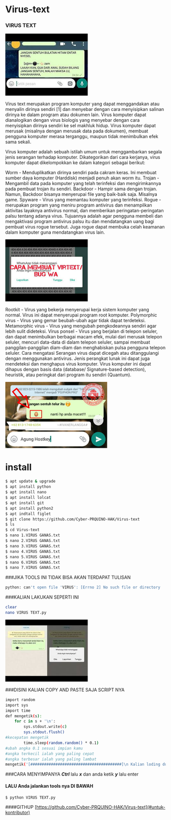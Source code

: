 # Virus-text
### VIRUS TEXT

<img src="image.jpg">


Virus text merupakan program komputer yang dapat menggandakan atau menyalin dirinya sendiri [1] dan menyebar dengan cara menyisipkan salinan dirinya ke dalam program atau dokumen lain. Virus komputer dapat dianalogikan dengan virus biologis yang menyebar dengan cara menyisipkan dirinya sendiri ke sel makhluk hidup. Virus komputer dapat merusak (misalnya dengan merusak data pada dokumen), membuat pengguna komputer merasa terganggu, maupun tidak menimbulkan efek sama sekali.

Virus komputer adalah sebuah istilah umum untuk menggambarkan segala jenis serangan terhadap komputer. Dikategorikan dari cara kerjanya, virus komputer dapat dikelompokkan ke dalam kategori sebagai berikut:

Worm - Menduplikatkan dirinya sendiri pada cakram keras. Ini membuat sumber daya komputer (Harddisk) menjadi penuh akan worm itu.
Trojan - Mengambil data pada komputer yang telah terinfeksi dan mengirimkannya pada pembuat trojan itu sendiri.
Backdoor - Hampir sama dengan trojan. Namun, Backdoor bisanya menyerupai file yang baik-baik saja. Misalnya game.
Spyware - Virus yang memantau komputer yang terinfeksi.
Rogue - merupakan program yang meniru program antivirus dan menampilkan aktivitas layaknya antivirus normal, dan memberikan peringatan-peringatan palsu tentang adanya virus. Tujuannya adalah agar pengguna membeli dan mengaktivasi program antivirus palsu itu dan mendatangkan uang bagi pembuat virus rogue tersebut. Juga rogue dapat membuka celah keamanan dalam komputer guna mendatangkan virus lain.


<img src="image 3.jpg">

Rootkit - Virus yang bekerja menyerupai kerja sistem komputer yang normal. Virus ini dapat menyerupai program root komputer.
Polymorphic virus - Virus yang gemar beubah-ubah agar tidak dapat terdeteksi.
Metamorphic virus - Virus yang mengubah pengkodeannya sendiri agar lebih sulit dideteksi.
Virus ponsel - Virus yang berjalan di telepon seluler, dan dapat menimbulkan berbagai macam efek, mulai dari merusak telepon seluler, mencuri data-data di dalam telepon seluler, sampai membuat panggilan-panggilan diam-diam dan menghabiskan pulsa pengguna telepon seluler.
Cara mengatasi
Serangan virus dapat dicegah atau ditanggulangi dengan menggunakan antivirus. Jenis perangkat lunak ini dapat juga mendeteksi dan menghapus virus komputer. Virus komputer ini dapat dihapus dengan basis data (database/ Signature-based detection), heuristik, atau peringkat dari program itu sendiri (Quantum).


<img src="Screenshot_2018-05-16-14-02-38-picsay.jpg">


#  install
```bash
$ apt update & upgrade 
$ apt install python 
$ apt install nano
$ apt install lolcat
$ apt install git 
$ apt install python2
$ apt indtall figlet 
$ git clone https://github.com/Cyber-PRQUINO-HAK/Virus-text
$ ls 
$ cd Virus-text
$ nano 1.VIRUS GANAS.txt
$ nano 2.VIRUS GANAS.txt
$ nano 3.VIRUS GANAS.txt
$ nano 4.VIRUS GANAS.txt
$ nano 5.VIRUS GANAS.txt
$ nano 6.VIRUS GANAS.txt
$ nano 7.VIRUS GANAS.txt
```
###JIKA TOOLS INI TIDAK BISA AKAN TERDAPAT TULISAN
```bash
python: can't open file 'VIRUS': [Errno 2] No such file or directory
```
###KALIAN LAKUKAN SEPERTI INI
```bash
clear
nano VIRUS TEXT.py
```

<img src="images.jpg">

###DISINI KALIAN COPY AND PASTE SAJA SCRIPT NYA 
```bash
import random
import sys
import time
def mengetik(s):
    for c in s + '\n':
        sys.stdout.write(c)
        sys.stdout.flush()
#kecepatan mengetik
        time.sleep(random.random() * 0.1)
#ubah angka 0.1 sesuai impian kamu
#angka terkecil ialah yang paling cepat
#angka terbesar ialah yang paling lambat
mengetik('[########################################]\n Kalian loding dulu \n =>>>>>>>>>>>>>>>>>>>>>>>>>>>>>>>>>>>>>>>>>>>>>[100%]\n→\n→\n→\nSELAMAT DATANG DI TOOLS PRQUINO\n......___\n.....[>o<$$>o<] \n.........[ΠΠΠΠ] \n.....(€€€€€€€)       WELCOME ™ \n..........(###) \n...........(###) \n...........(###) \n..........(###) \nDI BAWAH INI CARA BAGAIMANA CARA MEMBUKA VIRUS NYA \n 1.]nano 1.VIRUS GANAS.txt \n 2.]nano 2.VIRUS GANAS.txt \n 3.]nano 3.VIRUS GANAS.txt \n4.] nano 4.VIRUS GANAS\n5.] nano 5.VIRUS GANAS\n6.] nano 6.VIRUS GANAS\n7.] nano 7.VIRUS GANAS\n→\n→\nIDENTIFIKASI VIRUS \n→\nVirus text merupakan program komputer yang dapat menggandakan atau menyalin dirinya sendiri \n [1] dan menyebar dengan cara menyisipkan salinan dirinya ke dalam program atau dokumen lain.\n Virus komputer dapat dianalogikan dengan virus biologis yang menyebar dengan cara menyisipkan dirinya sendiri ke sel makhluk hidup. \n Virus komputer dapat merusak (misalnya dengan merusak data pada dokumen), membuat pengguna komputer merasa terganggu, maupun tidak menimbulkan efek sama sekali. \n→\n→\n CARA KERJA VIRUS TEXT \n→\nVirus text umumnya dapat merusak perangkat lunak komputer dan tidak dapat secara langsung merusak perangkat keras komputer tetapi dapat \nmengakibatkan kerusakan dengan cara memuat program yang memaksa over process ke perangkat tertentu. \n Efek negatif virus komputer adalah memperbanyak dirinya sendiri, yang membuat sumber daya pada komputer (seperti penggunaan memori) menjadi berkurang secara signifikan.\n Hampir 95% virus komputer berbasis sistem operasi Windows. \nSisanya menyerang Linux/GNU, Mac, FreeBSD, OS/2 IBM, dan Sun Operating System.\n Virus yang ganas akan merusak perangkat keras \n→\n→\nPENCEGAHAN \n→\nSerangan virus dapat dicegah atau ditanggulangi dengan menggunakan antivirus.\n Jenis perangkat lunak ini dapat juga mendeteksi dan menghapus virus komputer. \nVirus komputer ini dapat dihapus dengan basis data (database/ Signature-based detection), heuristik, atau peringkat dari program itu sendiri (Quantum).\n[########################################]\nSELALU SUPPROT TEAM PRQUINO\nSUBSCRIBE = https://www.youtube.com/channel/UC7V4xkAZm0bX6_taK_F0zhw \n instagram = prquino \n facebook = prquinoherlambang \n[########################################]\n terima kasih\n')
```
###CARA MENYIMPANYA ***Ctrl*** lalu ***x*** dan anda ketik ***y*** lalu enter
#### LALU Anda jalankan tools nya  DI BAWAH
```bash
$ python VIRUS TEXT.py

```
####GITHUP
 [https://github.com/Cyber-PRQUINO-HAK/Virus-text](#untuk-kontributor)


